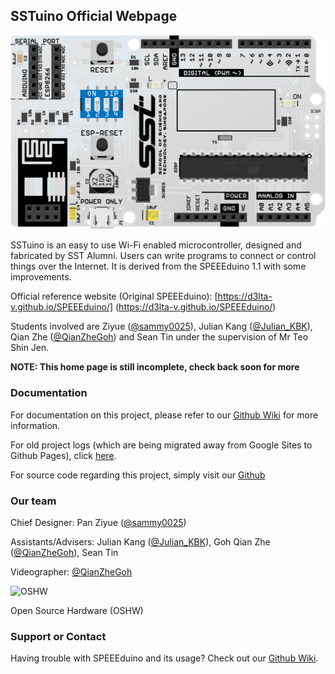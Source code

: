 ---
---

## SSTuino Official Webpage

![Populated PCB](https://raw.githubusercontent.com/d3lta-v/SSTuino/master/Image%20Assets/SSTuino.png)

SSTuino is an easy to use Wi-Fi enabled microcontroller, designed and fabricated by SST Alumni. Users can write programs to connect or control things over the Internet. It is derived from the SPEEEduino 1.1 with some improvements.

Official reference website (Original SPEEEduino): [https://d3lta-v.github.io/SPEEEduino/] (https://d3lta-v.github.io/SPEEEduino/)

Students involved are Ziyue ([@sammy0025](https://twitter.com/sammy0025)), Julian Kang ([@Julian_KBK](https://twitter.com/Julian_KBK)), Qian Zhe ([@QianZheGoh](https://twitter.com/QianZheGoh)) and Sean Tin under the supervision of Mr Teo Shin Jen.

**NOTE: This home page is still incomplete, check back soon for more**

### Documentation

For documentation on this project, please refer to our [Github Wiki](https://github.com/sammy0025/SPEEEduino/wiki) for more information.

For old project logs (which are being migrated away from Google Sites to Github Pages), click [here](https://sites.google.com/view/speeeduino/home).

For source code regarding this project, simply visit our [Github](https://github.com/sammy0025/SPEEEduino)

### Our team
Chief Designer: Pan Ziyue ([@sammy0025](https://twitter.com/sammy0025))

Assistants/Advisers: Julian Kang ([@Julian_KBK](https://twitter.com/Julian_KBK)), Goh Qian Zhe ([@QianZheGoh](https://twitter.com/QianZheGoh)), Sean Tin

Videographer: [@QianZheGoh](https://twitter.com/QianZheGoh)

![OSHW](https://www.oshwa.org/wp-content/uploads/2014/03/oshw-logo-100-px.png)

Open Source Hardware (OSHW)

### Support or Contact

Having trouble with SPEEEduino and its usage? Check out our [Github Wiki](https://github.com/sammy0025/SPEEEduino/wiki).
